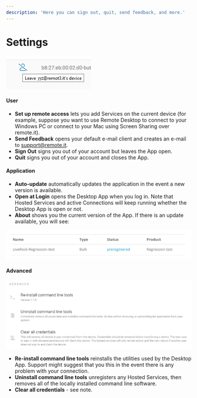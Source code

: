 ```yaml
---
description: 'Here you can sign out, quit, send feedback, and more.'
---
```


# Settings

![](../../../.gitbook/assets/image%20%28193%29.png)

#### User

* **Set up remote access** lets you add Services on the current device \(for example, suppose you want to use Remote Desktop to connect to your Windows PC or connect to your Mac using Screen Sharing over remote.it\).
* **Send Feedback** opens your default e-mail client and creates an e-mail to support@remote.it.
* **Sign Out** signs you out of your account but leaves the App open.
* **Quit** signs you out of your account and closes the App.

#### Application

* **Auto-update** automatically updates the application in the event a new version is available.
* **Open at Login** opens the Desktop App when you log in.  Note that Hosted Services and active Connections will keep running whether the Desktop App is open or not.
* **About** shows you the current version of the App.  If there is an update available, you will see:

![](../../../.gitbook/assets/image%20%28457%29.png)

#### Advanced

![](../../../.gitbook/assets/image%20%2897%29.png)

* **Re-install command line tools** reinstalls the utilities used by the Desktop App.  Support might suggest that you this in the event there is any problem with your connection.
* **Uninstall command line tools** unregisters any Hosted Services, then removes all of the locally installed command line software.
* **Clear all credentials** - see note.

